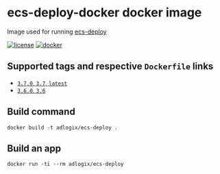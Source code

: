 # ecs-deploy-docker docker image

Image used for running [ecs-deploy](https://github.com/silinternational/ecs-deploy)

[![license](https://img.shields.io/github/license/adlogix/ecs-deploy-docker.svg)]()
[![docker](https://img.shields.io/docker/pulls/adlogix/ecs-deploy)](https://hub.docker.com/r/adlogix/ecs-deploy)

## Supported tags and respective `Dockerfile` links

* [`3.7.0`, `3.7`, `latest`](https://github.com/adlogix/ecs-deploy-docker/blob/master/Dockerfile)
* [`3.6.0`, `3.6`](https://github.com/adlogix/ecs-deploy-docker/blob/3.6.0/Dockerfile)

## Build command

    docker build -t adlogix/ecs-deploy .

## Build an app

    docker run -ti --rm adlogix/ecs-deploy
